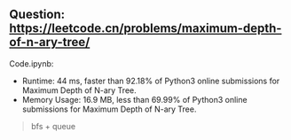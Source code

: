 ## Question: https://leetcode.cn/problems/maximum-depth-of-n-ary-tree/

Code.ipynb:
* Runtime: 44 ms, faster than 92.18% of Python3 online submissions for Maximum Depth of N-ary Tree.
* Memory Usage: 16.9 MB, less than 69.99% of Python3 online submissions for Maximum Depth of N-ary Tree.
> bfs + queue
